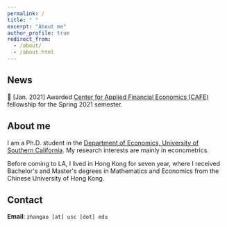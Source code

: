 ```yaml
---
permalink: /
title: " "
excerpt: "About me"
author_profile: true
redirect_from: 
  - /about/
  - /about.html
---
```


## News

👏 [Jan. 2021] Awarded [Center for Applied Financial Economics (CAFE)](https://dornsife.usc.edu/center-cafe) fellowship for the Spring 2021 semester.

## About me

I am a Ph.D. student in the [Department of Economics, University of Southern California](https://dornsife.usc.edu/econ/about-us/). My research interests are mainly in econometrics.

Before coming to LA, I lived in Hong Kong for seven year, where I received Bachelor's and Master's degrees in Mathematics and Economics from the Chinese University of Hong Kong.

## Contact

**Email**: `zhangao [at] usc [dot] edu`